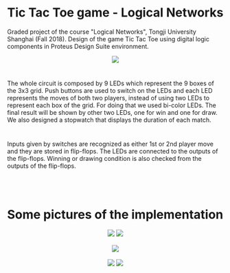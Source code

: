 # Tic Tac Toe game - Logical Networks
Graded project of the course "Logical Networks", Tongji University Shanghai (Fall 2018).  Design of the game Tic Tac Toe using digital logic components in Proteus Design Suite environment.

<p align="center">
  <img src="https://user-images.githubusercontent.com/64502909/140420649-365f55e5-c047-4732-a9ff-b1105e727ae4.png">
</p>

#
The whole circuit is composed by 9 LEDs which represent the 9 boxes of the 3x3 grid. Push buttons are used to switch on the LEDs and each LED represents the moves of both two players, instead of using two LEDs to represent each box of the grid. For doing that we used bi-color LEDs. The final result will be shown by other two LEDs, one for win and one for draw. We also designed a stopwatch that displays the duration of each match.

#
Inputs given by switches are recognized as either 1st or 2nd player move and they are stored in flip-flops. The LEDs are connected to the outputs of the flip-flops. Winning or drawing condition is also checked from the outputs of the flip-flops. 

<br/><br/>  
# Some pictures of the implementation

<p align="center">
  <img src="https://user-images.githubusercontent.com/64502909/140421145-c73b0315-cbe9-4d8c-abc8-389099685c1a.PNG">
  <img src="https://user-images.githubusercontent.com/64502909/140421172-68786fff-0b7a-4db0-9b98-49752b0f6872.PNG">
  <br/><br/>
  <img src="https://user-images.githubusercontent.com/64502909/140421775-f2262ed5-338d-46c4-ad20-89456fdc2c76.PNG">
  <br/><br/>
  <img src="https://user-images.githubusercontent.com/64502909/140421810-ed77cf96-2625-4ada-adb1-0a9cb35a396a.PNG">
  <img src="https://user-images.githubusercontent.com/64502909/140421316-a3988694-5f22-477e-a773-c14155fd9ac7.PNG">
</p>
